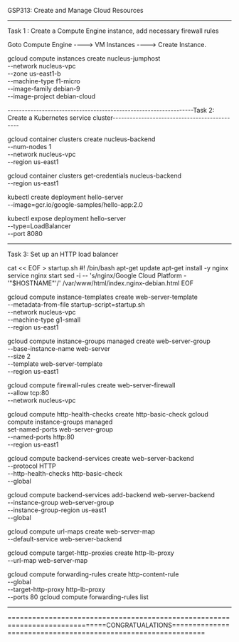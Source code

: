 GSP313: Create and Manage Cloud Resources 

-----------------------------------------------------------------------------------------------------------------------------------------------------------------------------------
Task 1 : Create a Compute Engine instance, add necessary firewall rules

Goto Compute Engine 
----> VM Instances 
----> Create Instance.

gcloud compute instances create nucleus-jumphost \
          --network nucleus-vpc \
          --zone us-east1-b  \
          --machine-type f1-micro  \
          --image-family debian-9  \
          --image-project debian-cloud

-----------------------------------------------------------------Task 2: Create a Kubernetes service cluster---------------------------------------------

gcloud container clusters create nucleus-backend \
          --num-nodes 1 \
          --network nucleus-vpc \
          --region us-east1
          
          
gcloud container clusters get-credentials nucleus-backend \
          --region us-east1

kubectl create deployment hello-server \
          --image=gcr.io/google-samples/hello-app:2.0


kubectl expose deployment hello-server \
          --type=LoadBalancer \
          --port 8080
          
----------------------------------------------------------------------------------------------------------------------------------------------------------
Task 3: Set up an HTTP load balancer

cat << EOF > startup.sh
#! /bin/bash
apt-get update
apt-get install -y nginx
service nginx start
sed -i -- 's/nginx/Google Cloud Platform - '"\$HOSTNAME"'/' /var/www/html/index.nginx-debian.html
EOF

gcloud compute instance-templates create web-server-template \
          --metadata-from-file startup-script=startup.sh \
          --network nucleus-vpc \
          --machine-type g1-small \
          --region us-east1



gcloud compute instance-groups managed create web-server-group \
          --base-instance-name web-server \
          --size 2 \
          --template web-server-template \
          --region us-east1



gcloud compute firewall-rules create web-server-firewall \
          --allow tcp:80 \
          --network nucleus-vpc
          
          
          
gcloud compute http-health-checks create http-basic-check
gcloud compute instance-groups managed \
          set-named-ports web-server-group \
          --named-ports http:80 \
          --region us-east1


gcloud compute backend-services create web-server-backend \
          --protocol HTTP \
          --http-health-checks http-basic-check \
          --global
          
          
          
gcloud compute backend-services add-backend web-server-backend \
          --instance-group web-server-group \
          --instance-group-region us-east1 \
          --global


gcloud compute url-maps create web-server-map \
          --default-service web-server-backend
          
          
gcloud compute target-http-proxies create http-lb-proxy \
          --url-map web-server-map




gcloud compute forwarding-rules create http-content-rule \
        --global \
        --target-http-proxy http-lb-proxy \
        --ports 80
gcloud compute forwarding-rules list

------------------------------------------------------------------------------------------------------------------------------------------------------------
==============================================================================CONGRATUALATIONS==============================================================
